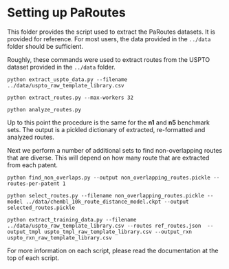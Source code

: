 # Setting up PaRoutes

This folder provides the script used to extract the PaRoutes datasets. It is provided for reference. For most users, the data provided in the `../data`
folder should be sufficient.

Roughly, these commands were used to extract routes from the USPTO dataset provided in the `../data` folder.

    python extract_uspto_data.py --filename ../data/uspto_raw_template_library.csv
    
    python extract_routes.py --max-workers 32
    
    python analyze_routes.py

Up to this point the procedure is the same for the **n1** and **n5** benchmark sets. The output is a pickled dictionary of extracted, re-formatted and analyzed routes.

Next we perform a number of additional sets to find non-overlapping routes that
are diverse. This will depend on how many route that are extracted from each patent.
    
    python find_non_overlaps.py --output non_overlapping_routes.pickle --routes-per-patent 1
    
    python select_routes.py --filename non_overlapping_routes.pickle --model ../data/chembl_10k_route_distance_model.ckpt --output selected_routes.pickle

    python extract_training_data.py --filename ../data/uspto_raw_template_library.csv --routes ref_routes.json  --output_tmpl uspto_tmpl_raw_template_library.csv --output_rxn uspto_rxn_raw_template_library.csv

For more information on each script, please read the documentation at the top
of each script.